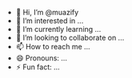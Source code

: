 - 👋 Hi, I’m @muazify
- 👀 I’m interested in ...
- 🌱 I’m currently learning ...
- 💞️ I’m looking to collaborate on ...
- 📫 How to reach me ...
- 😄 Pronouns: ...
- ⚡ Fun fact: ...

<!---
muazify/muazify is a ✨ special ✨ repository because its `README.md` (this file) appears on your GitHub profile.
You can click the Preview link to take a look at your changes.
--->
